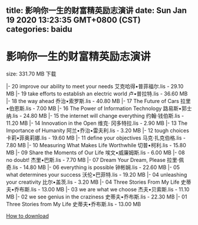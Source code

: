 
title: 影响你一生的财富精英励志演讲
date: Sun Jan 19 2020 13:23:35 GMT+0800 (CST)    
categories: baidu
---

# 影响你一生的财富精英励志演讲
size: 331.70 MB
 下载
 
|- 20 improve our ability to meet your needs 艾克哈得•普菲福尔.lis - 29.10 MB
|- 19 take efforts to establish an electric world 卢•普拉特.lis - 36.60 MB
|- 18 the way ahead 乔治•索罗斯.lis - 40.80 MB
|- 17 The Future of Cars 拉里•伯恩斯.lis - 7.00 MB
|- 16 The Power of Information Technology 路易斯•郭士纳.lis - 24.80 MB
|- 15 the internet will change everything 约翰·钱伯斯.lis - 11.20 MB
|- 14 Innovation in the Open 维克· 冈多特拉.lis - 2.90 MB
|- 13 The Importance of Humanity 阿兰•乔治•雷夫利.lis - 3.20 MB
|- 12 tough choices 卡莉•菲奥莉娜.lis - 19.60 MB
|- 11 define your objectives 马克·扎克伯格.lis - 7.80 MB
|- 10 Measuring What Makes Life Worthwhile 切普•柯利.lis - 15.80 MB
|- 09 Share the Moments of Our Life 埃文•威廉姆斯.lis - 6.00 MB
|- 08 no doubt! 杰里•巴斯.lis - 7.70 MB
|- 07 Dream Your Dream, Please 拉里·佩奇.lis - 14.80 MB
|- 06 everything is possible 钟彬娴.lis - 22.60 MB
|- 05 what determines your success 沃伦•巴菲特.lis - 19.20 MB
|- 04 unleashing your creativity 比尔•盖茨.lis - 3.20 MB
|- 04 Three Stories From My Life 史蒂夫•乔布斯.lis - 13.00 MB
|- 03 we are what we choose 杰夫•贝索斯.lis - 11.10 MB
|- 02 we see genius in the craziness 史蒂夫•乔布斯.lis - 22.30 MB
|- 01 Three Stories from My Life 史蒂夫•乔布斯.lis - 13.00 MB

[How to download](https://bpcam.bemobtrk.com/go/2ceec3aa-1ca2-46d6-b9ff-aaa5c184517c?jno=319)